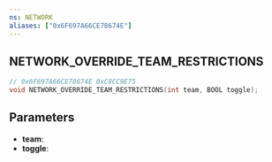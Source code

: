 ```yaml
---
ns: NETWORK
aliases: ["0x6F697A66CE78674E"]
---
```

## NETWORK_OVERRIDE_TEAM_RESTRICTIONS

```c
// 0x6F697A66CE78674E 0xC8CC9E75
void NETWORK_OVERRIDE_TEAM_RESTRICTIONS(int team, BOOL toggle);
```


## Parameters
* **team**: 
* **toggle**: 


